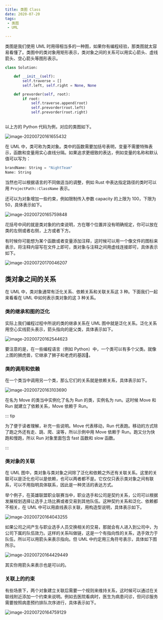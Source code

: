 ```yaml
---
title: 类图 Class
date: 2020-07-20
tags:
 - 类图
 - UML

---
```


类图是我们使用 UML 时用得相当多的一种图，如果你有编程经验，那类图就太容易看懂了。类图中的类对象用矩形表示，类对象之间的关系可以用实心箭头、虚线箭头、空心箭头等图形表示。

```python
class Solution:

    def __init__(self):
        self.traverse = []
        self.left, self.right = None, None

    def prevorder(self, root):
        if root:
            self.traverse.append(root)
            self.prevorder(root.left)
            self.prevorder(root.right)
    
```

以上方的 Python 代码为例，对应的类图如下。

![image-20200720161655432](http://can.sfhfpc.com/uPic/image-20200720161655432.png)

在 UML 中，类可称为类对象。类中的函数需要加括号表明，变量不需要特殊表示，函数和变量用实心直线分隔。如果追求更细致的表达，例如变量的名称和默认值可以写为：

```python
brandName: String = "NightTeam"
Name: String
```

当然也可以根据语言的不同做适当的调整，例如 Rust 中表达指定路径的类时可以用 `ProjectPath::ClassName` 表示。

还可以为对象增加一些约束，例如限制传入参数 capacity 的上限为 100，下限为 50，具体表示如下。

![image-20200720165759848](http://can.sfhfpc.com/uPic/image-20200720165759848.png)

花括号中间的就是类对象的约束说明，方在哪个位置并没有明确规定，你可以放在类的左侧或者右侧，上方或者下方。

有时候你可能想为某个函数或者变量添加注释，这时候可以用一个像文件的图标来表示，将注释内容写在文件上即可，类对象与注释之间用虚线连接即可，具体表示如下。

![image-20200720170046207](http://can.sfhfpc.com/uPic/image-20200720170046207.png)





## 类对象之间的关系

在 UML 中，类对象通常有泛化关系、依赖关系和关联关系这 3 种。下面我们一起来看看在 UML 中如何表示类对象的这 3 种关系。

### 类的继承和图的泛化

实际上我们编程过程中所说的类的继承关系在 UML 图中就是泛化关系。泛化关系用空心实线箭头表示，箭头指向的是父类，具体表示如下。

![image-20200720162544623](http://can.sfhfpc.com/uPic/image-20200720162544623.png)

要注意的是，在一些编程语言（例如 Python）中，一个类可以有多个父类。就像上图的狮虎兽，它继承了狮子和老虎的基因🧬。



### 类的调用和依赖

在一个类当中调用另一个类，那么它们的关系就是依赖关系，具体表示如下。

![image-20200720163103690](http://can.sfhfpc.com/uPic/image-20200720163103690.png)

在名为 Move 的类当中实例化了名为 Run 的类，实例名为 run。这时候 Move 和 Run 就建立了依赖关系，Move 依赖于 Run。

::: tip

为了便于读者理解，补充一些说明。Move 代表移动，Run 代表跑。移动的方式除了跑之外还有走、跳、爬、滚等，所以示例中用 Move 依赖于 Run。跑又分为快跑和慢跑，所以 Run 对象里面包含 fast 函数和 slow 函数。

:::



### 类对象的关联

在 UML 图中，类对象与类对象之间除了泛化和依赖之外还有关联关系。这里的关联可以是泛化也可以是依赖，也可以两者都不是。它仅仅只表示类对象之间有联系，可以不用指明具体联系，因此是一种灵活的表达方式。

举个例子，在英雄联盟职业联赛当中，职业选手和公司是契约关系，公司可以根据发展规划选择让选手上场比赛或者交易到其他队伍。这种契约关系和泛化、依赖都不相关，在 UML 中可以用直线表示关联，用构造型说明，具体表示如下。

![image-20200720164043255](http://can.sfhfpc.com/uPic/image-20200720164043255.png)

如果公司之间产生与职业选手人员交换相关的交易，那就会有人进入到公司中，为公司下属的队伍效力。这样的关系叫做链，这是一个有指向性的关系，选手效力于队伍，所以可以用箭头来表示指向。但 UML 中约定用三角符号表示，具体如下图所示。

![image-20200720164429449](http://can.sfhfpc.com/uPic/image-20200720164429449.png)

其实你用箭头来表示也是可以的。



### 关联上的约束

有些场景下，两个对象建立关联后需要一个规则来维持关系，这时候可以通过在关联线附近添加一个约束来说明。例如去医院看病时，医生为病患问诊，但问诊服务需要按照病患预约排队次序进行，具体表示如下。

![image-20200720164759129](http://can.sfhfpc.com/uPic/image-20200720164759129.png)

